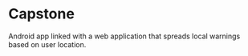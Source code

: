 # Capstone
Android app linked with a web application that spreads local warnings based on user location.
